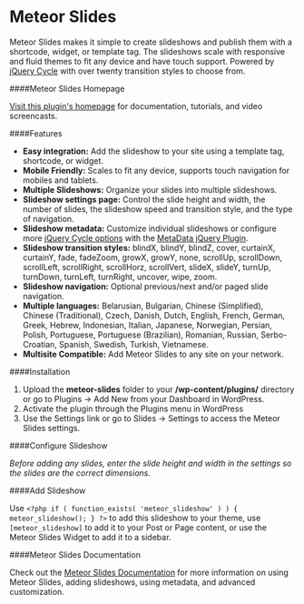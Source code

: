 Meteor Slides
==========================

Meteor Slides makes it simple to create slideshows and publish them with a shortcode, widget, or template tag. The slideshows scale with responsive and fluid themes to fit any device and have touch support. Powered by [jQuery Cycle](http://jquery.malsup.com/cycle/) with over twenty transition styles to choose from.

####Meteor Slides Homepage

[Visit this plugin's homepage](http://www.jleuze.com/plugins/meteor-slides/) for documentation, tutorials, and video screencasts.

####Features

* **Easy integration:** Add the slideshow to your site using a template tag, shortcode, or widget.
* **Mobile Friendly:** Scales to fit any device, supports touch navigation for mobiles and tablets.
* **Multiple Slideshows:** Organize your slides into multiple slideshows.
* **Slideshow settings page:** Control the slide height and width, the number of slides, the slideshow speed and transition style, and the type of navigation.
* **Slideshow metadata:** Customize individual slideshows or configure more [jQuery Cycle options](http://jquery.malsup.com/cycle/options.html) with the [MetaData jQuery Plugin](http://plugins.jquery.com/project/metadata).
* **Slideshow transition styles:** blindX, blindY, blindZ, cover, curtainX, curtainY, fade, fadeZoom, growX, growY, none, scrollUp, scrollDown, scrollLeft, scrollRight, scrollHorz, scrollVert, slideX, slideY, turnUp, turnDown, turnLeft, turnRight, uncover, wipe, zoom.
* **Slideshow navigation:** Optional previous/next and/or paged slide navigation.
* **Multiple languages:** Belarusian, Bulgarian, Chinese (Simplified), Chinese (Traditional), Czech, Danish, Dutch, English, French, German, Greek, Hebrew, Indonesian, Italian, Japanese, Norwegian, Persian, Polish, Portuguese, Portuguese (Brazilian), Romanian, Russian, Serbo-Croatian, Spanish, Swedish, Turkish, Vietnamese.
* **Multisite Compatible:** Add Meteor Slides to any site on your network.

####Installation

1. Upload the **meteor-slides** folder to your **/wp-content/plugins/** directory or go to Plugins -> Add New from your Dashboard in WordPress.
2. Activate the plugin through the Plugins menu in WordPress
3. Use the Settings link or go to Slides -> Settings to access the Meteor Slides settings.

####Configure Slideshow

_Before adding any slides, enter the slide height and width in the settings so the slides are the correct dimensions._

####Add Slideshow

Use ```<?php if ( function_exists( 'meteor_slideshow' ) ) { meteor_slideshow(); } ?>``` to add this slideshow to your theme, use ```[meteor_slideshow]``` to add it to your Post or Page content, or use the Meteor Slides Widget to add it to a sidebar.

####Meteor Slides Documentation

Check out the [Meteor Slides Documentation](http://www.jleuze.com/plugins/meteor-slides/installation/) for more information on using Meteor Slides, adding slideshows, using metadata, and advanced customization.